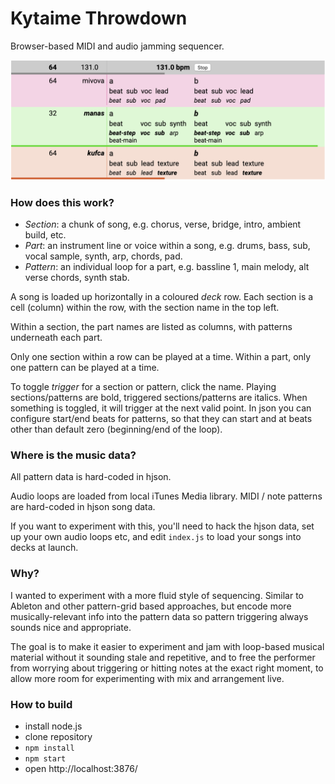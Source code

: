 # Kytaime Throwdown
Browser-based MIDI and audio jamming sequencer.

![action shot](img/kytaime-throwdown-ui-example.png)

### How does this work?

- _Section_: a chunk of song, e.g. chorus, verse, bridge, intro, ambient build, etc.
- _Part_: an instrument line or voice within a song, e.g. drums, bass, sub, vocal sample, synth, arp, chords, pad.
- _Pattern_: an individual loop for a part, e.g. bassline 1, main melody, alt verse chords, synth stab.

A song is loaded up horizontally in a coloured _deck_ row. Each section is a cell (column) within the row, with the section name in the top left.

Within a section, the part names are listed as columns, with patterns underneath each part.

Only one section within a row can be played at a time. Within a part, only one pattern can be played at a time. 

To toggle _trigger_ for a section or pattern, click the name. Playing sections/patterns are bold, triggered sections/patterns are italics. When something is toggled, it will trigger at the next valid point. In json you can configure start/end beats for patterns, so that they can start and at beats other than default zero (beginning/end of the loop).

### Where is the music data?
All pattern data is hard-coded in hjson.

Audio loops are loaded from local iTunes Media library. MIDI / note patterns are hard-coded in hjson song data.

If you want to experiment with this, you'll need to hack the hjson data, set up your own audio loops etc, and edit `index.js` to load your songs into decks at launch.

### Why?
I wanted to experiment with a more fluid style of sequencing. Similar to Ableton and other pattern-grid based approaches, but encode more musically-relevant info into the pattern data so pattern triggering always sounds nice and appropriate.

The goal is to make it easier to experiment and jam with loop-based musical material without it sounding stale and repetitive, and to free the performer from worrying about triggering or hitting notes at the exact right moment, to allow more room for experimenting with mix and arrangement live.

### How to build
- install node.js
- clone repository
- `npm install`
- `npm start`
- open http://localhost:3876/